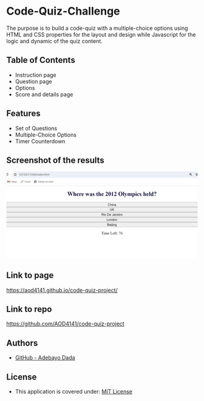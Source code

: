 # Code-Quiz-Challenge
The purpose is to build a code-quiz with a multiple-choice options using HTML and CSS properties for the layout and design while Javascript for the logic and dynamic of the quiz content.


## Table of Contents

* Instruction page
* Question page
* Options
* Score and details page


## Features

* Set of Questions
* Multiple-Choice Options
* Timer Counterdown


## Screenshot of the results

![alt text](image-1.png)



## Link to page

https://aod4141.github.io/code-quiz-project/

## Link to repo

https://github.com/AOD4141/code-quiz-project

## Authors

- [GitHub - Adebayo Dada](https://github.com/AOD4141)



## License

- This application is covered under: [MIT License](https://choosealicense.com/licenses/mit)
